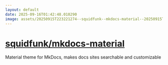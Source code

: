 ```yaml
---
layout: default
date: 2025-09-16T01:42:48.010290
image: assets/20250915T223221274--squidfunk--mkdocs-material--20250915T225203330--cropped.png
---
```


# [squidfunk/mkdocs-material](https://github.com/squidfunk/mkdocs-material)

Material theme for MkDocs, makes docs sites searchable and customizable
